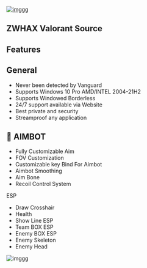 [![imggg](https://i.postimg.cc/6Q9GHXCD/image234.png)](https://t.me/icrack_official)

## ZWHAX Valorant Source

## Features

## General

- Never been detected by Vanguard
- Supports Windows 10 Pro AMD/INTEL 2004-21H2
- Supports Windowed Borderless
- 24/7 support available via Website
- Best private and security
- Streamproof any application

## 🎯 AIMBOT

- Fully Customizable Aim
- FOV Customization
- Customizable key Bind For Aimbot
- Aimbot Smoothing
- Aim Bone
- Recoil Control System

ESP

- Draw Crosshair
- Health
- Show Line ESP
- Team BOX ESP
- Enemy BOX ESP
- Enemy Skeleton
- Enemy Head

![imggg](https://www.esports.net/wp-content/uploads/2023/03/valorant-cheats-body-e1678948267843.jpg)
